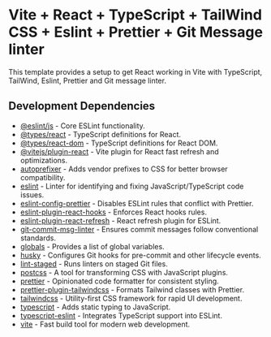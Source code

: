 # Vite + React + TypeScript + TailWind CSS + Eslint +  Prettier + Git Message linter

This template provides a setup to get React working in Vite with TypeScript, TailWind, Eslint, Prettier and Git message linter.

## Development Dependencies

* [@eslint/js](https://eslint.org/) - Core ESLint functionality.
* [@types/react](https://www.npmjs.com/package/@types/react) - TypeScript definitions for React.
* [@types/react-dom](https://www.npmjs.com/package/@types/react-dom) - TypeScript definitions for React DOM.
* [@vitejs/plugin-react](https://github.com/vitejs/vite-plugin-react) - Vite plugin for React fast refresh and optimizations.
* [autoprefixer](https://github.com/postcss/autoprefixer) - Adds vendor prefixes to CSS for better browser compatibility.
* [eslint](https://eslint.org/) - Linter for identifying and fixing JavaScript/TypeScript code issues.
* [eslint-config-prettier](https://github.com/prettier/eslint-config-prettier) - Disables ESLint rules that conflict with Prettier.
* [eslint-plugin-react-hooks](https://reactjs.org/docs/hooks-rules.html) - Enforces React hooks rules.
* [eslint-plugin-react-refresh](https://github.com/facebook/react/tree/main/packages/react-refresh) - React refresh plugin for ESLint.
* [git-commit-msg-linter](https://github.com/legend80s/commit-msg-linter) - Ensures commit messages follow conventional standards.
* [globals](https://github.com/sindresorhus/globals) - Provides a list of global variables.
* [husky](https://typicode.github.io/husky) - Configures Git hooks for pre-commit and other lifecycle events.
* [lint-staged](https://github.com/okonet/lint-staged) - Runs linters on staged Git files.
* [postcss](https://postcss.org/) - A tool for transforming CSS with JavaScript plugins.
* [prettier](https://prettier.io/) - Opinionated code formatter for consistent styling.
* [prettier-plugin-tailwindcss](https://github.com/tailwindlabs/prettier-plugin-tailwindcss) - Formats Tailwind classes with Prettier.
* [tailwindcss](https://tailwindcss.com/) - Utility-first CSS framework for rapid UI development.
* [typescript](https://www.typescriptlang.org/) - Adds static typing to JavaScript.
* [typescript-eslint](https://typescript-eslint.io/) - Integrates TypeScript support into ESLint.
* [vite](https://vitejs.dev/) - Fast build tool for modern web development.


